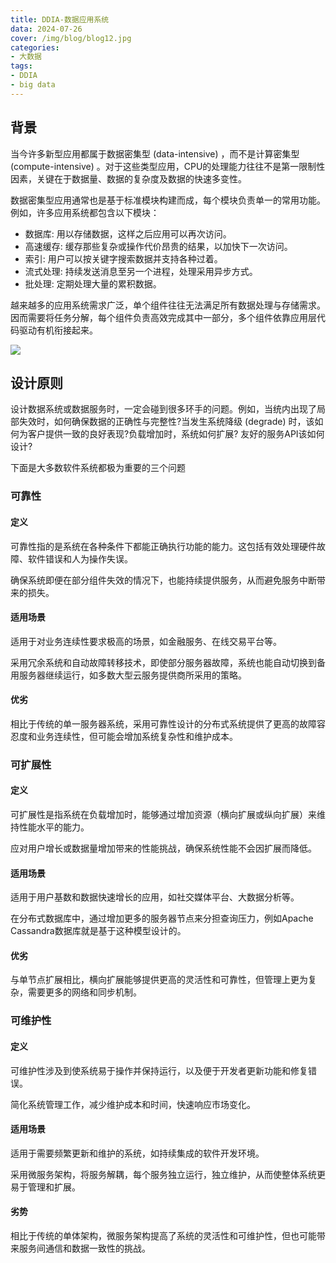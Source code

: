 ```yaml
---
title: DDIA-数据应用系统
data: 2024-07-26
cover: /img/blog/blog12.jpg
categories:
- 大数据
tags:
- DDIA
- big data
---
```


## 背景

当今许多新型应用都属于数据密集型 (data-intensive) ，而不是计算密集型(compute-intensive) 。对于这些类型应用，CPU的处理能力往往不是第一限制性因素，关键在于数据量、数据的复杂度及数据的快速多变性。

<!--more-->

数据密集型应用通常也是基于标准模块构建而成，每个模块负责单一的常用功能。例如，许多应用系统都包含以下模块：
- 数据库: 用以存储数据，这样之后应用可以再次访问。
- 高速缓存: 缓存那些复杂或操作代价昂贵的结果，以加快下一次访问。
- 索引: 用户可以按关键字搜索数据并支持各种过着。
- 流式处理: 持续发送消息至另一个进程，处理采用异步方式。
- 批处理: 定期处理大量的累积数据。

越来越多的应用系统需求广泛，单个组件往往无法满足所有数据处理与存储需求。因而需要将任务分解，每个组件负责高效完成其中一部分，多个组件依靠应用层代码驱动有机衔接起来。

![](../../img/blogs/DDIA/一/1png.png)

## 设计原则

设计数据系统或数据服务时，一定会碰到很多环手的问题。例如，当统内出现了局部失效时，如何确保数据的正确性与完整性?当发生系统降级 (degrade) 时，该如何为客户提供一致的良好表现?负载增加时，系统如何扩展? 友好的服务API该如何设计?

下面是大多数软件系统都极为重要的三个问题

### 可靠性

#### 定义

可靠性指的是系统在各种条件下都能正确执行功能的能力。这包括有效处理硬件故障、软件错误和人为操作失误。

确保系统即便在部分组件失效的情况下，也能持续提供服务，从而避免服务中断带来的损失。

#### 适用场景
适用于对业务连续性要求极高的场景，如金融服务、在线交易平台等。

采用冗余系统和自动故障转移技术，即使部分服务器故障，系统也能自动切换到备用服务器继续运行，如多数大型云服务提供商所采用的策略。

#### 优劣
相比于传统的单一服务器系统，采用可靠性设计的分布式系统提供了更高的故障容忍度和业务连续性，但可能会增加系统复杂性和维护成本。

### 可扩展性

#### 定义

可扩展性是指系统在负载增加时，能够通过增加资源（横向扩展或纵向扩展）来维持性能水平的能力。

应对用户增长或数据量增加带来的性能挑战，确保系统性能不会因扩展而降低。

#### 适用场景
适用于用户基数和数据快速增长的应用，如社交媒体平台、大数据分析等。

在分布式数据库中，通过增加更多的服务器节点来分担查询压力，例如Apache Cassandra数据库就是基于这种模型设计的。

#### 优劣
与单节点扩展相比，横向扩展能够提供更高的灵活性和可靠性，但管理上更为复杂，需要更多的网络和同步机制。

### 可维护性

#### 定义

可维护性涉及到使系统易于操作并保持运行，以及便于开发者更新功能和修复错误。

简化系统管理工作，减少维护成本和时间，快速响应市场变化。

#### 适用场景
适用于需要频繁更新和维护的系统，如持续集成的软件开发环境。

采用微服务架构，将服务解耦，每个服务独立运行，独立维护，从而使整体系统更易于管理和扩展。

#### 劣势
相比于传统的单体架构，微服务架构提高了系统的灵活性和可维护性，但也可能带来服务间通信和数据一致性的挑战。